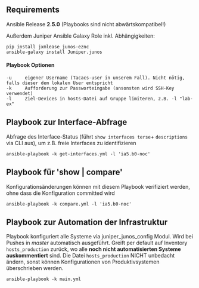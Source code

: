 ## Requirements

Ansible Release **2.5.0** (Playbooks sind nicht abwärtskompatibel!)

Außerdem Juniper Ansible Galaxy Role inkl. Abhängigkeiten:

    pip install jxmlease junos-eznc
    ansible-galaxy install Juniper.junos


#### Playbook Optionen

    -u     eigener Username (Tacacs-user in unserem Fall). Nicht nötig, falls dieser dem lokalen User entspricht
    -k     Aufforderung zur Passworteingabe (ansonsten wird SSH-Key verwendet)
    -l     Ziel-Devices in hosts-Datei auf Gruppe limiteren, z.B. -l "lab-ex"


## Playbook zur Interface-Abfrage

Abfrage des Interface-Status (führt ```show interfaces terse```+ ```descriptions``` via CLI aus), um z.B. freie Interfaces zu identifizieren

	ansible-playbook -k get-interfaces.yml -l 'ia5.b0-noc'


## Playbook für 'show | compare'

Konfigurationsänderungen können mit diesem Playbook verifiziert werden, ohne dass die Konfiguration committed wird

	ansible-playbook -k compare.yml -l 'ia5.b0-noc'


## Playbook zur Automation der Infrastruktur

Playbook konfiguriert alle Systeme via juniper_junos_config Modul. Wird bei Pushes in *master* automatisch ausgeführt. Greift per default auf Inventory ```hosts_production``` zurück, wo alle **noch nicht automatisierten Systeme auskommentiert** sind. Die Datei ```hosts_production``` NICHT unbedacht ändern, sonst können Konfigurationen von Produktivsystemen überschrieben werden.

    ansible-playbook -k main.yml


